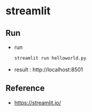 # streamlit

## Run

- run
    ```bash
    streamlit run helloworld.py
    ```
- result : http://localhost:8501

## Reference

- https://streamlit.io/
